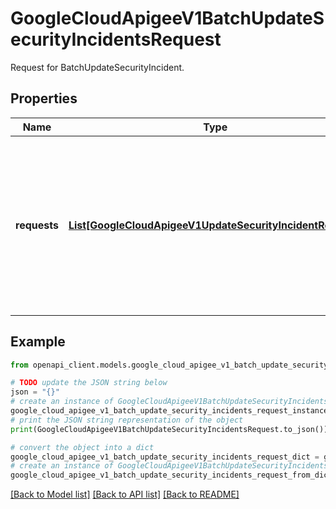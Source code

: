 # GoogleCloudApigeeV1BatchUpdateSecurityIncidentsRequest

Request for BatchUpdateSecurityIncident.

## Properties

Name | Type | Description | Notes
------------ | ------------- | ------------- | -------------
**requests** | [**List[GoogleCloudApigeeV1UpdateSecurityIncidentRequest]**](GoogleCloudApigeeV1UpdateSecurityIncidentRequest.md) | Optional. Required. The request message specifying the resources to update. A maximum of 1000 can be modified in a batch. | [optional] 

## Example

```python
from openapi_client.models.google_cloud_apigee_v1_batch_update_security_incidents_request import GoogleCloudApigeeV1BatchUpdateSecurityIncidentsRequest

# TODO update the JSON string below
json = "{}"
# create an instance of GoogleCloudApigeeV1BatchUpdateSecurityIncidentsRequest from a JSON string
google_cloud_apigee_v1_batch_update_security_incidents_request_instance = GoogleCloudApigeeV1BatchUpdateSecurityIncidentsRequest.from_json(json)
# print the JSON string representation of the object
print(GoogleCloudApigeeV1BatchUpdateSecurityIncidentsRequest.to_json())

# convert the object into a dict
google_cloud_apigee_v1_batch_update_security_incidents_request_dict = google_cloud_apigee_v1_batch_update_security_incidents_request_instance.to_dict()
# create an instance of GoogleCloudApigeeV1BatchUpdateSecurityIncidentsRequest from a dict
google_cloud_apigee_v1_batch_update_security_incidents_request_from_dict = GoogleCloudApigeeV1BatchUpdateSecurityIncidentsRequest.from_dict(google_cloud_apigee_v1_batch_update_security_incidents_request_dict)
```
[[Back to Model list]](../README.md#documentation-for-models) [[Back to API list]](../README.md#documentation-for-api-endpoints) [[Back to README]](../README.md)


